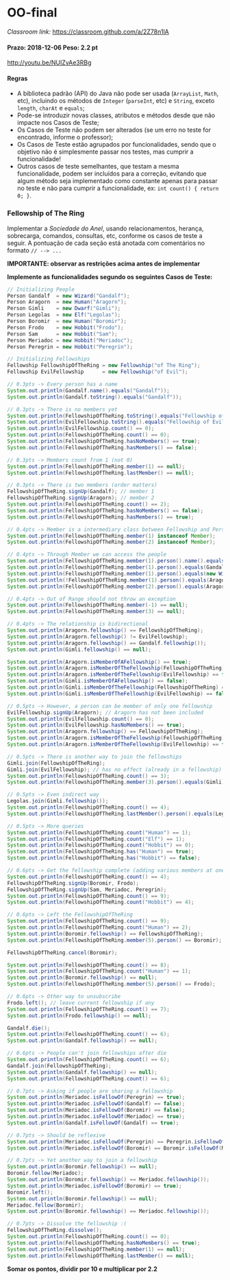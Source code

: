 # OO-final

_Classroom link:_ <https://classroom.github.com/a/2Z78n1lA>

#### Prazo: 2018-12-06 Peso: 2.2 pt

<http://youtu.be/NUIZvAe3RBg>

#### Regras

- A biblioteca padrão (API) do Java não pode ser usada (`ArrayList`, `Math`, etc), incluindo os métodos de `Integer` (`parseInt`, etc) e `String`, exceto `length`, `charAt` e `equals`;
- Pode-se introduzir novas classes, atributos e métodos desde que não impacte nos Casos de Teste;
- Os Casos de Teste não podem ser alterados (se um erro no teste for encontrado, informe o professor);
- Os Casos de Teste estão agrupados por funcionalidades, sendo que o objetivo não é simplesmente passar nos testes, mas cumprir a funcionalidade!
- Outros casos de teste semelhantes, que testam a mesma funcionalidade, podem ser incluídos para a correção, evitando que algum método seja implementado como constante apenas para passar no teste e não para cumprir a funcionalidade, ex: `int count() { return 0; }`.

### Fellowship of The Ring

Implementar a _Sociedade do Anel_, usando relacionamentos, herança, sobrecarga, comandos, consultas, etc, conforme os casos de teste a seguir. A pontuação de cada seção está anotada com comentários no formato `// --> ...`

**IMPORTANTE: observar as restrições acima antes de implementar**

**Implemente as funcionalidades segundo os seguintes Casos de Teste:**

```java
// Initializing People
Person Gandalf  = new Wizard("Gandalf");
Person Aragorn  = new Human("Aragorn");
Person Gimli    = new Dwarf("Gimli");
Person Legolas  = new Elf("Legolas");
Person Boromir  = new Human("Boromir");
Person Frodo    = new Hobbit("Frodo");
Person Sam      = new Hobbit("Sam");
Person Meriadoc = new Hobbit("Meriadoc");
Person Peregrin = new Hobbit("Peregrin");

// Initializing Fellowships
Fellowship FellowshipOfTheRing = new Fellowship("of The Ring");
Fellowship EvilFellowship      = new Fellowship("of Evil");

// 0.3pts -> Every person has a name
System.out.println(Gandalf.name().equals("Gandalf"));
System.out.println(Gandalf.toString().equals("Gandalf"));

// 0.3pts -> There is no members yet
System.out.println(FellowshipOfTheRing.toString().equals("Fellowship of The Ring"));
System.out.println(EvilFellowship.toString().equals("Fellowship of Evil"));
System.out.println(EvilFellowship.count() == 0);
System.out.println(FellowshipOfTheRing.count() == 0);
System.out.println(FellowshipOfTheRing.hasNoMembers() == true);
System.out.println(FellowshipOfTheRing.hasMembers() == false);

// 0.3pts -> Members count from 1 (not 0)
System.out.println(FellowshipOfTheRing.member(1) == null);
System.out.println(FellowshipOfTheRing.lastMember() == null);

// 0.3pts -> There is two members (order matters)
FellowshipOfTheRing.signUp(Gandalf); // member 1
FellowshipOfTheRing.signUp(Aragorn); // member 2
System.out.println(FellowshipOfTheRing.count() == 2);
System.out.println(FellowshipOfTheRing.hasNoMembers() == false);
System.out.println(FellowshipOfTheRing.hasMembers() == true);

// 0.4pts -> Member is a intermediary class between Fellowship and Person
System.out.println(FellowshipOfTheRing.member(1) instanceof Member);
System.out.println(FellowshipOfTheRing.member(2) instanceof Member);

// 0.4pts -> Through Member we can access the people
System.out.println(FellowshipOfTheRing.member(1).person().name().equals("Gandalf"));
System.out.println(FellowshipOfTheRing.member(1).person().equals(Gandalf));
System.out.println(FellowshipOfTheRing.member(1).person().equals(new Wizard("Gandalf")));
System.out.println(!FellowshipOfTheRing.member(1).person().equals(Aragorn));
System.out.println(FellowshipOfTheRing.member(2).person().equals(Aragorn));

// 0.4pts -> Out of Range should not throw an exception
System.out.println(FellowshipOfTheRing.member(-1) == null);
System.out.println(FellowshipOfTheRing.member(3) == null);

// 0.4pts -> The relationship is bidirectional
System.out.println(Aragorn.fellowship() == FellowshipOfTheRing);
System.out.println(Aragorn.fellowship() != EvilFellowship);
System.out.println(Aragorn.fellowship() == Gandalf.fellowship());
System.out.println(Gimli.fellowship() == null);

System.out.println(Aragorn.isMemberOfAFellowship() == true);
System.out.println(Aragorn.isMemberOfTheFellowship(FellowshipOfTheRing) == true);
System.out.println(Aragorn.isMemberOfTheFellowship(EvilFellowship) == false);
System.out.println(Gimli.isMemberOfAFellowship() == false);
System.out.println(Gimli.isMemberOfTheFellowship(FellowshipOfTheRing) == false);
System.out.println(Gimli.isMemberOfTheFellowship(EvilFellowship) == false);

// 0.5pts -> However, a person can be member of only one fellowship
EvilFellowship.signUp(Aragorn); // Aragorn has not been included
System.out.println(EvilFellowship.count() == 0);
System.out.println(EvilFellowship.hasNoMembers() == true);
System.out.println(Aragorn.fellowship() == FellowshipOfTheRing);
System.out.println(Aragorn.isMemberOfTheFellowship(FellowshipOfTheRing) == true);
System.out.println(Aragorn.isMemberOfTheFellowship(EvilFellowship) == false);

// 0.5pts -> There is another way to join the fellowships
Gimli.join(FellowshipOfTheRing);
Gimli.join(EvilFellowship); // has no effect (already in a fellowship)
System.out.println(FellowshipOfTheRing.count() == 3);
System.out.println(FellowshipOfTheRing.member(3).person().equals(Gimli));

// 0.5pts -> Even indirect way
Legolas.join(Gimli.fellowship());
System.out.println(FellowshipOfTheRing.count() == 4);
System.out.println(FellowshipOfTheRing.lastMember().person().equals(Legolas));

// 0.5pts -> More queries
System.out.println(FellowshipOfTheRing.count("Human") == 1);
System.out.println(FellowshipOfTheRing.count("Elf") == 1);
System.out.println(FellowshipOfTheRing.count("Hobbit") == 0);
System.out.println(FellowshipOfTheRing.has("Human") == true);
System.out.println(FellowshipOfTheRing.has("Hobbit") == false);

// 0.6pts -> Get the fellowship complete (adding various members at one time)
System.out.println(FellowshipOfTheRing.count() == 4);
FellowshipOfTheRing.signUp(Boromir, Frodo);
FellowshipOfTheRing.signUp(Sam, Meriadoc, Peregrin);
System.out.println(FellowshipOfTheRing.count() == 9);
System.out.println(FellowshipOfTheRing.count("Hobbit") == 4);

// 0.6pts -> Left the FellowshipOfTheRing
System.out.println(FellowshipOfTheRing.count() == 9);
System.out.println(FellowshipOfTheRing.count("Human") == 2);
System.out.println(Boromir.fellowship() == FellowshipOfTheRing);
System.out.println(FellowshipOfTheRing.member(5).person() == Boromir);

FellowshipOfTheRing.cancel(Boromir);

System.out.println(FellowshipOfTheRing.count() == 8);
System.out.println(FellowshipOfTheRing.count("Human") == 1);
System.out.println(Boromir.fellowship() == null);
System.out.println(FellowshipOfTheRing.member(5).person() == Frodo);

// 0.6pts -> Other way to unsubscribe
Frodo.left(); // leave current fellowship if any
System.out.println(FellowshipOfTheRing.count() == 7);
System.out.println(Frodo.fellowship() == null);

Gandalf.die();
System.out.println(FellowshipOfTheRing.count() == 6);
System.out.println(Gandalf.fellowship() == null);

// 0.6pts -> People can't join fellowships after die
System.out.println(FellowshipOfTheRing.count() == 6);
Gandalf.join(FellowshipOfTheRing);
System.out.println(Gandalf.fellowship() == null);
System.out.println(FellowshipOfTheRing.count() == 6);

// 0.7pts -> Asking if people are sharing a fellowship
System.out.println(Meriadoc.isFellowOf(Peregrin) == true);
System.out.println(Meriadoc.isFellowOf(Gandalf) == false);
System.out.println(Meriadoc.isFellowOf(Boromir) == false);
System.out.println(Meriadoc.isFellowOf(Meriadoc) == true);
System.out.println(Gandalf.isFellowOf(Gandalf) == true);

// 0.7pts -> Should be reflexive
System.out.println(Meriadoc.isFellowOf(Peregrin) == Peregrin.isFellowOf(Meriadoc));
System.out.println(Meriadoc.isFellowOf(Boromir) == Boromir.isFellowOf(Meriadoc));

// 0.7pts -> Yet another way to join a fellowship
System.out.println(Boromir.fellowship() == null);
Boromir.fellow(Meriadoc);
System.out.println(Boromir.fellowship() == Meriadoc.fellowship());
System.out.println(Meriadoc.isFellowOf(Boromir) == true);
Boromir.left();
System.out.println(Boromir.fellowship() == null);
Meriadoc.fellow(Boromir);
System.out.println(Boromir.fellowship() == Meriadoc.fellowship());

// 0.7pts -> Dissolve the fellowship :(
FellowshipOfTheRing.dissolve();
System.out.println(FellowshipOfTheRing.count() == 0);
System.out.println(FellowshipOfTheRing.hasNoMembers() == true);
System.out.println(FellowshipOfTheRing.member(1) == null);
System.out.println(FellowshipOfTheRing.lastMember() == null);
```

**Somar os pontos, dividir por 10 e multiplicar por 2.2**
